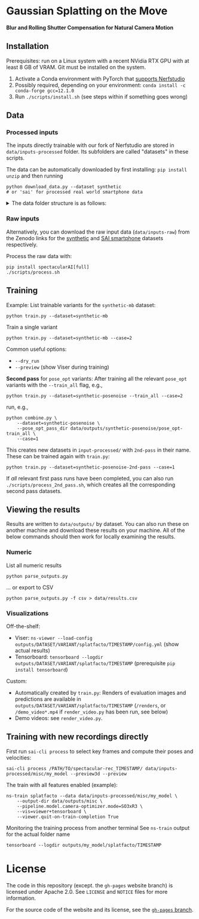  # Gaussian Splatting on the Move
 **Blur and Rolling Shutter Compensation for Natural Camera Motion**

## Installation

Prerequisites: run on a Linux system with a recent NVidia RTX GPU with at least 8 GB of VRAM.
Git must be installed on the system.

 1. Activate a Conda environment with PyTorch that [supports Nerfstudio](https://github.com/nerfstudio-project/nerfstudio/?tab=readme-ov-file#dependencies)
 2. Possibly required, depending on your environment: `conda install -c conda-forge gcc=12.1.0`
 3. Run `./scripts/install.sh` (see steps within if something goes wrong)

## Data

### Processed inputs

The inputs directly trainable with our fork of Nerfstudio are stored in `data/inputs-processed` folder.
Its subfolders are called "datasets" in these scripts.

The data can be automatically downloaded by first installing: `pip install unzip` and then running

    python download_data.py --dataset synthetic
    # or 'sai' for processed real world smartphone data

<details>
<summary> The data folder structure is as follows: </summary>
<pre>
<code>
<3dgs-deblur>
|---data
    |---inputs-processed
        |---colmap-sai-cli-vels-blur-scored/
            |---iphone-lego1
                |---images
                    |---image 0
                    |---image 1
                    |---...
                |---sparse_pc.ply
                |---transforms.json
            |---...
        |---synthetic-mb
            |---cozyroom
                |---images
                    |---image 0
                    |---image 1
                    |---...
                |---sparse_pc.ply
                |---transforms.json
            |---...
        |---...
|---...
</code>
</pre>
</details>

### Raw inputs

Alternatively, you can download the raw input data (`data/inputs-raw`) from the Zenodo links for the [synthetic](https://zenodo.org/records/10847884) and [SAI smartphone](https://zenodo.org/records/10848124) datasets respectively.

Process the raw data with:

    pip install spectacularAI[full]
    ./scripts/process.sh

## Training

Example: List trainable variants for the `synthetic-mb` dataset:

    python train.py --dataset=synthetic-mb

Train a single variant

    python train.py --dataset=synthetic-mb --case=2

Common useful options:

 * `--dry_run`
 * `--preview` (show Viser during training)

**Second pass** for `pose_opt` variants: After training all the relevant `pose_opt` variants with the `--train_all` flag, e.g.,

    python train.py --dataset=synthetic-posenoise --train_all --case=2

run, e.g.,

    python combine.py \
        --dataset=synthetic-posenoise \
        --pose_opt_pass_dir data/outputs/synthetic-posenoise/pose_opt-train_all \
        --case=1

This creates new datasets in `input-processed/` with `2nd-pass` in their name. These can be trained again with `train.py`:

    python train.py --dataset=synthetic-posenoise-2nd-pass --case=1

If _all_ relevant first pass runs have been completed, you can also run `./scripts/process_2nd_pass.sh`,
which creates all the corresponding second pass datasets.

## Viewing the results

Results are written to `data/outputs/` by dataset. You can also run these on another machine
and download these results on your machine. All of the below commands should then work for
locally examining the results.

### Numeric

List all numeric results

    python parse_outputs.py

... or export to CSV

    python parse_outputs.py -f csv > data/results.csv

### Visualizations

Off-the-shelf:

 * Viser: `ns-viewer --load-config outputs/DATASET/VARIANT/splatfacto/TIMESTAMP/config.yml` (show actual results)
 * Tensorboard: `tensorboard --logdir outputs/DATASET/VARIANT/splatfacto/TIMESTAMP` (prerequisite `pip install tensorboard`)

Custom:

 * Automatically created by `train.py`: Renders of evaluation images and predictions are available in `outputs/DATASET/VARIANT/splatfacto/TIMESTAMP` (`/renders`, or `/demo_video*.mp4` if `render_video.py` has been run, see below)
 * Demo videos: see `render_video.py`.

## Training with new recordings directly

First run `sai-cli process` to select key frames and compute their poses and velocities:

    sai-cli process /PATH/TO/spectacular-rec_TIMESTAMP/ data/inputs-processed/misc/my_model --preview3d --preview

The train with all features enabled (example):

    ns-train splatfacto --data data/inputs-processed/misc/my_model \
        --output-dir data/outputs/misc \
        --pipeline.model.camera-optimizer.mode=SO3xR3 \
        --vis=viewer+tensorboard \
        --viewer.quit-on-train-completion True

Monitoring the training process from another terminal 
See `ns-train` output for the actual folder name

    tensorboard --logdir outputs/my_model/splatfacto/TIMESTAMP

# License

The code in this repository (except. the `gh-pages` website branch) is licensed under Apache 2.0.
See `LICENSE` and `NOTICE` files for more information.

For the source code of the website and its license, see the [`gh-pages` branch](https://github.com/SpectacularAI/3dgs-deblur/tree/gh-pages).
